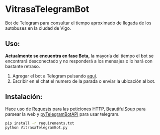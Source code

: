 # VitrasaTelegramBot
Bot de Telegram para consultar el tiempo aproximado de llegada de los autobuses en la ciudad de Vigo.

## Uso:
**Actualmente se encuentra en fase Beta,** la mayoría del tiempo el bot se encontrará desconectado y no responderá a los mensajes o lo hará con bastante retraso.
1. Agregar el bot a Telegram pulsando [aquí](https://telegram.me/vitrasabot).
2. Escribir en el chat el numero de la parada o enviar la ubicación al bot.

## Instalación:
Hace uso de [Requests](http://docs.python-requests.org/en/master/) para las peticiones HTTP, [BeautifulSoup](https://www.crummy.com/software/BeautifulSoup/) para parsear la web y [pyTelegramBotAPI](https://github.com/eternnoir/pyTelegramBotAPI) para usar telegram.

```bash
pip install -r requirements.txt
python VitrasaTelegramBot.py
```
